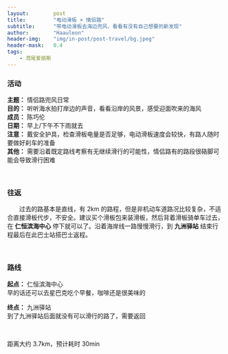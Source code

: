 ```yaml
---
layout:        post
title:         "电动滑板 × 情侣路"
subtitle:      "带电动滑板去海边兜风，看看有没有自己想要的新发现"
author:        "Haauleon"
header-img:    "img/in-post/post-travel/bg.jpeg"
header-mask:   0.4
tags:
    - 鸢尾爱丽斯
---
```


### 活动
**主题：** 情侣路兜风日常                   
**目的：** 听听海水拍打岸边的声音，看看沿岸的风景，感受迎面吹来的海风                                             
**成员：** 陈巧伦        
**日期：** 早上/下午不下雨就去                  
**注意：** 戴安全护具，检查滑板电量是否足够，电动滑板速度会较快，有路人随时要做好刹车的准备          
**其他：** 需要沿着既定路线考察有无继续滑行的可能性，情侣路有的路段很硌脚可能会导致滑行困难     

<br>

### 往返
&emsp;&emsp;过去的路基本是直线，有 2km 的路程，但是非机动车道路况比较复杂，不适合直接滑板代步，不安全。建议买个滑板包来装滑板，然后背着滑板骑单车过去，在 **仁恒滨海中心** 停下就可以了。沿着海岸线一路慢慢滑行，到 **九洲驿站** 结束行程最后在此巴士站搭巴士返程。                            

<br>

### 路线
**起点：** 仁恒滨海中心         
早的话还可以去星巴克吃个早餐，咖啡还是很美味的              

**终点：** 九洲驿站                 
到了九洲驿站后面就没有可以滑行的路了，需要返回             

<br>

距离大约 3.7km，预计耗时 30min